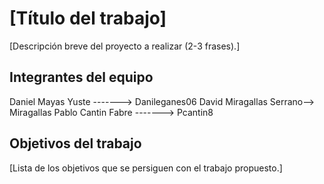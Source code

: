 # [Título del trabajo]

[Descripción breve del proyecto a realizar (2-3 frases).]

## Integrantes del equipo

Daniel Mayas Yuste -------> Danileganes06
David Miragallas Serrano--> Miragallas
Pablo Cantin Fabre -------> Pcantin8

## Objetivos del trabajo

[Lista de los objetivos que se persiguen con el trabajo propuesto.]
